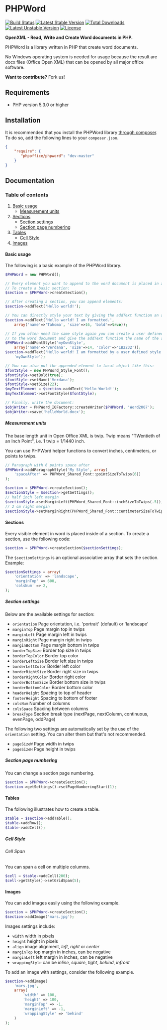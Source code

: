# PHPWord

[![Build Status](https://travis-ci.org/PHPOffice/PHPWord.png?branch=master)](https://travis-ci.org/PHPOffice/PHPWord)
[![Latest Stable Version](https://poser.pugx.org/phpoffice/phpword/v/stable.png)](https://packagist.org/packages/phpoffice/phpword) [![Total Downloads](https://poser.pugx.org/phpoffice/phpword/downloads.png)](https://packagist.org/packages/phpoffice/phpword) [![Latest Unstable Version](https://poser.pugx.org/phpoffice/phpword/v/unstable.png)](https://packagist.org/packages/phpoffice/phpword) [![License](https://poser.pugx.org/phpoffice/phpword/license.png)](https://packagist.org/packages/phpoffice/phpword)

__OpenXML - Read, Write and Create Word documents in PHP.__

PHPWord is a library written in PHP that create word documents.

No Windows operating system is needed for usage because the result are docx files (Office Open XML) that can be
opened by all major office software.

__Want to contribute?__ Fork us!

## Requirements

* PHP version 5.3.0 or higher

## Installation

It is recommended that you install the PHPWord library [through composer](http://getcomposer.org/). To do so, add
the following lines to your ``composer.json``.

```json
{
    "require": {
       "phpoffice/phpword": "dev-master"
    }
}
```

## Documentation

### Table of contents

1. [Basic usage](#basic-usage)
    * [Measurement units](#measurement-units)
2. [Sections](#sections)
    * [Section settings](#section-settings)
    * [Section page numbering](#section-page-numbering)
3. [Tables](#tables)
    * [Cell Style](#tables-cell-style)
4. [Images](#images)

<a name="basic-usage"></a>
#### Basic usage

The following is a basic example of the PHPWord library.

```php
$PHPWord = new PHPWord();

// Every element you want to append to the word document is placed in a section.
// To create a basic section:
$section = $PHPWord->createSection();

// After creating a section, you can append elements:
$section->addText('Hello world!');

// You can directly style your text by giving the addText function an array:
$section->addText('Hello world! I am formatted.',
    array('name'=>'Tahoma', 'size'=>16, 'bold'=>true));

// If you often need the same style again you can create a user defined style
// to the word document and give the addText function the name of the style:
$PHPWord->addFontStyle('myOwnStyle',
    array('name'=>'Verdana', 'size'=>14, 'color'=>'1B2232'));
$section->addText('Hello world! I am formatted by a user defined style',
    'myOwnStyle');

// You can also put the appended element to local object like this:
$fontStyle = new PHPWord_Style_Font();
$fontStyle->setBold(true);
$fontStyle->setName('Verdana');
$fontStyle->setSize(22);
$myTextElement = $section->addText('Hello World!');
$myTextElement->setFontStyle($fontStyle);

// Finally, write the document:
$objWriter = PHPWord_IOFactory::createWriter($PHPWord, 'Word2007');
$objWriter->save('helloWorld.docx');
```

<a name="measurement-units"></a>
##### Measurement units

The base length unit in Open Office XML is twip. Twip means "TWentieth of an Inch Point", i.e. 1 twip = 1/1440 inch.

You can use PHPWord helper functions to convert inches, centimeters, or points to twips.

```php
// Paragraph with 6 points space after
$PHPWord->addParagraphStyle('My Style', array(
    'spaceAfter' => PHPWord_Shared_Font::pointSizeToTwips(6))
);

$section = $PHPWord->createSection();
$sectionStyle = $section->getSettings();
// half inch left margin
$sectionStyle->setMarginLeft(PHPWord_Shared_Font::inchSizeToTwips(.5));
// 2 cm right margin
$sectionStyle->setMarginRight(PHPWord_Shared_Font::centimeterSizeToTwips(2));
```

<a name="sections"></a>
#### Sections

Every visible element in word is placed inside of a section. To create a section, use the following code:

```php
$section = $PHPWord->createSection($sectionSettings);
```
The `$sectionSettings` is an optional associative array that sets the section. Example:

```php
$sectionSettings = array(
    'orientation' => 'landscape',
    'marginTop' => 600,
    'colsNum' => 2,
);
```
<a name="section-settings"></a>
##### Section settings

Below are the available settings for section:

* `orientation` Page orientation, i.e. 'portrait' (default) or 'landscape'
* `marginTop` Page margin top in twips
* `marginLeft` Page margin left in twips
* `marginRight` Page margin right in twips
* `marginBottom` Page margin bottom in twips
* `borderTopSize` Border top size in twips
* `borderTopColor` Border top color
* `borderLeftSize` Border left size in twips
* `borderLeftColor` Border left color
* `borderRightSize` Border right size in twips
* `borderRightColor` Border right color
* `borderBottomSize` Border bottom size in twips
* `borderBottomColor` Border bottom color
* `headerHeight` Spacing to top of header
* `footerHeight` Spacing to bottom of footer
* `colsNum` Number of columns
* `colsSpace` Spacing between columns
* `breakType` Section break type (nextPage, nextColumn, continuous, evenPage, oddPage)

The following two settings are automatically set by the use of the `orientation` setting. You can alter them but that's not recommended.

* `pageSizeW` Page width in twips
* `pageSizeH` Page height in twips

<a name="section-page-numbering"></a>
##### Section page numbering

You can change a section page numbering.

```php
$section = $PHPWord->createSection();
$section->getSettings()->setPageNumberingStart(1);
```

<a name="tables"></a>
#### Tables

The following illustrates how to create a table.

```php
$table = $section->addTable();
$table->addRow();
$table->addCell();
```

<a name="tables-cell-style"></a>
##### Cell Style

###### Cell Span

You can span a cell on multiple columms.

```php
$cell = $table->addCell(200);
$cell->getStyle()->setGridSpan(5);
```

<a name="images"></a>
#### Images

You can add images easily using the following example.

```php
$section = $PHPWord->createSection();
$section->addImage('mars.jpg');
```

Images settings include:
* ``width`` width in pixels
* ``height`` height in pixels
* ``align`` image alignment, _left_, _right_ or _center_
* ``marginTop`` top margin in inches, can be negative
* ``marginLeft`` left margin in inches, can be negative
* ``wrappingStyle`` can be _inline_, _square_, _tight_, _behind_, _infront_

To add an image with settings, consider the following example.

```php
$section->addImage(
    'mars.jpg',
    array(
        'width' => 100,
        'height' => 100,
        'marginTop' => -1,
        'marginLeft' => -1,
        'wrappingStyle' => 'behind'
    )
);
 ```
